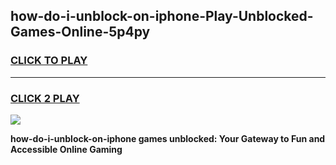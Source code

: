 
## how-do-i-unblock-on-iphone-Play-Unblocked-Games-Online-5p4py
<h3>
<a href="https://premium76.site?title=how-do-i-unblock-on-iphone&ref=25A">CLICK TO PLAY</a></h3>
<hr>

<h3>
<a href="https://premium76.site?title=how-do-i-unblock-on-iphone&ref=25A">CLICK 2 PLAY</a>
  
</h3>

<a href="https://premium76.site?title=how-do-i-unblock-on-iphone&ref=25A"><img src="https://clearcache.store/games.png"></a>


**how-do-i-unblock-on-iphone games unblocked: Your Gateway to Fun and Accessible Online Gaming**
